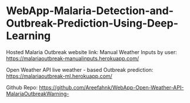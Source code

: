 # WebApp-Malaria-Detection-and-Outbreak-Prediction-Using-Deep-Learning
Hosted Malaria Outbreak website link:  Manual Weather Inputs by user: https://malariaoutbreak-manualinputs.herokuapp.com/  

Open Weather API live weather - based Outbreak prediction:  https://malariaoutbreak-ml.herokuapp.com/

Github Repo: https://github.com/Areefahnk/WebApp-Open-Weather-API-MalariaOutbreakWarning-
